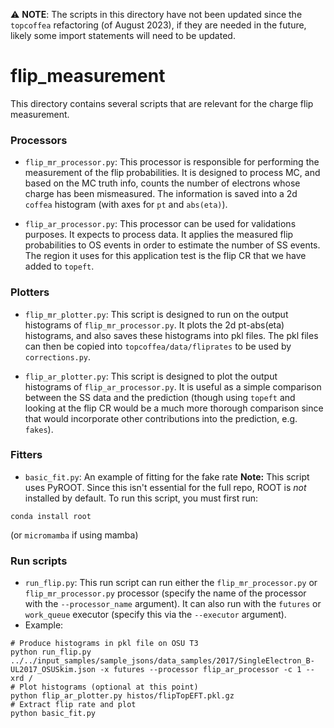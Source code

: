 :warning: **NOTE**: The scripts in this directory have not been updated since the `topcoffea` refactoring (of August 2023), if they are needed in the future, likely some import statements will need to be updated.

# flip_measurement 

This directory contains several scripts that are relevant for the charge flip measurement.

### Processors 

* `flip_mr_processor.py`: This processor is responsible for performing the measurement of the flip probabilities. It is designed to process MC, and based on the MC truth info, counts the number of electrons whose charge has been mismeasured. The information is saved into a 2d `coffea` histogram (with axes for `pt` and `abs(eta)`). 

* `flip_ar_processor.py`: This processor can be used for validations purposes. It expects to process data. It applies the measured flip probabilities to OS events in order to estimate the number of SS events. The region it uses for this application test is the flip CR that we have added to `topeft`. 

### Plotters

* `flip_mr_plotter.py`: This script is designed to run on the output histograms of `flip_mr_processor.py`. It plots the 2d pt-abs(eta) histograms, and also saves these histograms into pkl files. The pkl files can then be copied into `topcoffea/data/fliprates` to be used by `corrections.py`.

* `flip_ar_plotter.py`: This script is designed to plot the output histograms of `flip_ar_processor.py`. It is useful as a simple comparison between the SS data and the prediction (though using `topeft` and looking at the flip CR would be a much more thorough comparison since that would incorporate other contributions into the prediction, e.g. `fakes`). 

### Fitters
* `basic_fit.py`: An example of fitting for the fake rate
**Note:** This script uses PyROOT. Since this isn't essential for the full repo, ROOT is *not* installed by default. To run this script, you must first run:
```
conda install root
```
(or `micromamba` if using mamba)

### Run scripts

* `run_flip.py`: This run script can run either the `flip_mr_processor.py` or `flip_mr_processor.py` processor (specify the name of the processor with the `--processor_name` argument). It can also run with the `futures` or `work_queue` executor (specify this via the `--executor` argument).
* Example: 
```
# Produce histograms in pkl file on OSU T3
python run_flip.py ../../input_samples/sample_jsons/data_samples/2017/SingleElectron_B-UL2017_OSUSkim.json -x futures --processor flip_ar_processor -c 1 --xrd /
# Plot histograms (optional at this point)
python flip_ar_plotter.py histos/flipTopEFT.pkl.gz
# Extract flip rate and plot
python basic_fit.py 
```
